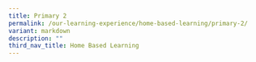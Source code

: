 ```yaml
---
title: Primary 2
permalink: /our-learning-experience/home-based-learning/primary-2/
variant: markdown
description: ""
third_nav_title: Home Based Learning
---
```

